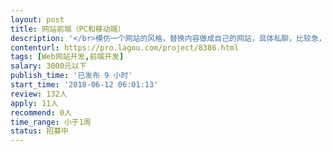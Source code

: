 ```yaml
---                
layout: post       
title: 网站前端（PC和移动端）           
description: '</br>模仿一个网站的风格，替换内容做成自己的网站，具体私聊，比较急，6.14号晚上12点前要出来。（内容已经准备好）</br>'     
contenturl: https://pro.lagou.com/project/8386.html      
tags: [Web网站开发,前端开发]            
salary: 3000元以下          
publish_time: '已发布 9 小时'         
start_time: '2018-06-12 06:01:13'           
review: 132人                   
apply: 11人                   
recommend: 0人                   
time_range: 小于1周              
status: 招募中                  
---                 
```

